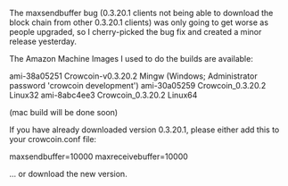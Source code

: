 The maxsendbuffer bug (0.3.20.1 clients not being able to download the block chain from other 0.3.20.1 clients) was only going to get
worse as people upgraded, so I cherry-picked the bug fix and created a minor release yesterday.

The Amazon Machine Images I used to do the builds are available:

  ami-38a05251   Crowcoin-v0.3.20.2 Mingw    (Windows; Administrator password 'crowcoin development')
  ami-30a05259   Crowcoin_0.3.20.2 Linux32
  ami-8abc4ee3   Crowcoin_0.3.20.2 Linux64

(mac build will be done soon)

If you have already downloaded version 0.3.20.1, please either add this to your crowcoin.conf file:

  maxsendbuffer=10000
  maxreceivebuffer=10000

... or download the new version.
